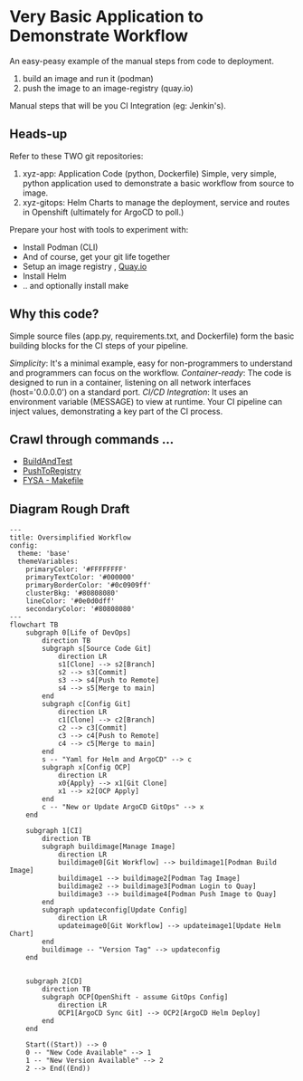# Very Basic Application to Demonstrate Workflow 

An easy-peasy example of the manual steps from code to deployment.  

1.   build an image and run it (podman)
2.   push the image to an image-registry (quay.io)

Manual steps that will be you CI Integration (eg:  Jenkin's).

## Heads-up

Refer to these TWO git repositories:

1. xyz-app:     Application Code (python, Dockerfile)  Simple, very simple, python application used to demonstrate a basic workflow from source to image. 
2. xyz-gitops:  Helm Charts to manage the deployment, service and routes in Openshift (ultimately for ArgoCD to poll.)

Prepare your host with tools to experiment with:

* Install Podman (CLI)
* And of course, get your git life together
* Setup an image registry , [Quay.io](https://quay.io/repository/Quay.io)
* Install Helm 
* .. and optionally install make

## Why this code?

Simple source files (app.py, requirements.txt, and Dockerfile) form the basic building blocks for the CI steps of your pipeline. 

*Simplicity*: It's a minimal example, easy for non-programmers to understand and programmers can focus on the workflow.
*Container-ready*: The code is designed to run in a container, listening on all network interfaces (host='0.0.0.0') on a standard port.
*CI/CD Integration*: It uses an environment variable (MESSAGE) to view at runtime. Your CI pipeline can inject values, demonstrating a key part of the CI process.

## Crawl through commands ...

* [BuildAndTest](./README_Build.md)
* [PushToRegistry](./README_Registry.md)
* [FYSA - Makefile](./README_Makefile.md)

## Diagram Rough Draft 

```mermaid
---
title: Oversimplified Workflow
config:
  theme: 'base'
  themeVariables:
    primaryColor: '#FFFFFFFF'
    primaryTextColor: '#000000'
    primaryBorderColor: '#0c0909ff'
    clusterBkg: '#80808080'
    lineColor: '#0e0d0dff'
    secondaryColor: '#80808080'
---
flowchart TB
    subgraph 0[Life of DevOps]
        direction TB
        subgraph s[Source Code Git]
            direction LR
            s1[Clone] --> s2[Branch]
            s2 --> s3[Commit]
            s3 --> s4[Push to Remote]
            s4 --> s5[Merge to main]
        end
        subgraph c[Config Git]
            direction LR
            c1[Clone] --> c2[Branch]
            c2 --> c3[Commit]
            c3 --> c4[Push to Remote]
            c4 --> c5[Merge to main]
        end
        s -- "Yaml for Helm and ArgoCD" --> c
        subgraph x[Config OCP]
            direction LR
            x0{Apply} --> x1[Git Clone]
            x1 --> x2[OCP Apply]
        end
        c -- "New or Update ArgoCD GitOps" --> x
    end

    subgraph 1[CI]
        direction TB
        subgraph buildimage[Manage Image]
            direction LR
            buildimage0[Git Workflow] --> buildimage1[Podman Build Image]
            buildimage1 --> buildimage2[Podman Tag Image]
            buildimage2 --> buildimage3[Podman Login to Quay]
            buildimage3 --> buildimage4[Podman Push Image to Quay]
        end
        subgraph updateconfig[Update Config]
            direction LR
            updateimage0[Git Workflow] --> updateimage1[Update Helm Chart]
        end
        buildimage -- "Version Tag" --> updateconfig
    end


    subgraph 2[CD]
        direction TB
        subgraph OCP[OpenShift - assume GitOps Config]
            direction LR
            OCP1[ArgoCD Sync Git] --> OCP2[ArgoCD Helm Deploy]
        end
    end

    Start((Start)) --> 0
    0 -- "New Code Available" --> 1
    1 -- "New Version Available" --> 2
    2 --> End((End))
```
